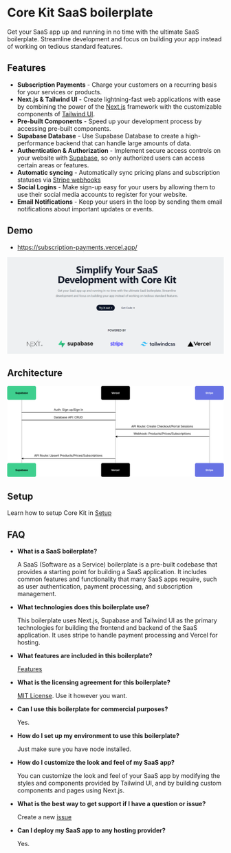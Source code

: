 # Core Kit SaaS boilerplate

Get your SaaS app up and running in no time with the ultimate SaaS boilerplate. Streamline development and focus on building your app instead of working on tedious standard features.

## Features

- **Subscription Payments** - Charge your customers on a recurring basis for your services or products.
- **Next.js & Tailwind UI** - Create lightning-fast web applications with ease by combining the power of the [Next.js](https://nextjs.org/) framework with the customizable components of [Tailwind UI](https://tailwindcss.com/).
- **Pre-built Components** - Speed up your development process by accessing pre-built components.
- **Supabase Database** - Use Supabase Database to create a high-performance backend that can handle large amounts of data.
- **Authentication & Authorization** - Implement secure access controls on your website with [Supabase](https://supabase.com/docs/guides/auth/overview), so only authorized users can access certain areas or features.
- **Automatic syncing** - Automatically sync pricing plans and subscription statuses via [Stripe webhooks](https://stripe.com/docs/webhooks)
- **Social Logins** - Make sign-up easy for your users by allowing them to use their social media accounts to register for your website.
- **Email Notifications** - Keep your users in the loop by sending them email notifications about important updates or events.

## Demo

- https://subscription-payments.vercel.app/

[![Screenshot of demo](./public/demo.png)](https://subscription-payments.vercel.app/)

## Architecture

![Architecture diagram](./public/arch.png)

## Setup

Learn how to setup Core Kit in [Setup](Setup.md)

## FAQ

- **What is a SaaS boilerplate?**

  A SaaS (Software as a Service) boilerplate is a pre-built codebase that provides a starting point for building a SaaS application. It includes common features and functionality that many SaaS apps require, such as user authentication, payment processing, and subscription management.
  
- **What technologies does this boilerplate use?**

  This boilerplate uses Next.js, Supabase and Tailwind UI as the primary technologies for building the frontend and backend of the SaaS application. It uses stripe to handle payment processing and Vercel for hosting.

- **What features are included in this boilerplate?**

  [Features](https://github.com/spazick/core-kit#features)

- **What is the licensing agreement for this boilerplate?**

  [MIT License](https://github.com/spazick/core-kit/blob/main/LICENSE). Use it however you want.

- **Can I use this boilerplate for commercial purposes?**

  Yes.

- **How do I set up my environment to use this boilerplate?**

  Just make sure you have node installed.

- **How do I customize the look and feel of my SaaS app?**

  You can customize the look and feel of your SaaS app by modifying the styles and components provided by Tailwind UI, and by building custom components and pages using Next.js.

- **What is the best way to get support if I have a question or issue?**

  Create a new [issue](https://github.com/spazick/core-kit/issues)

- **Can I deploy my SaaS app to any hosting provider?**

  Yes.